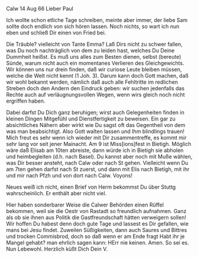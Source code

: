  Calw 14 Aug 66
Lieber Paul

Ich wollte schon etliche Tage schreiben, meinte aber immer, der liebe Sam sollte doch endlich von sich hören lassen. Noch nichts, so wart ich nun eben und schließ Dir einen von Fried bei.

Die Träuble? vielleicht von Tante Emma? Laß Dirs nicht zu schwer fallen, was Du noch nachträglich von dem zu leiden hast, welches Du Deine Dummheit heißst. Es muß uns alles zum Besten dienen, selbst (bereute) Sünde, warum nicht auch ein momentanes Verlieren des Gleichgewichts. Wir können uns nur drein finden, daß wir curiose Leute bleiben müssen, welche die Welt nicht kennt (1 Joh. 3). Darum kann doch Gott machen, daß wir wohl bekannt werden, nämlich daß auch alle Fehltritte im redlichen Streben doch den Andern den Eindruck geben: wir suchen jedenfalls das Rechte auch auf verläugnungsvollen Wegen, wenn wirs gleich noch nicht ergriffen haben.

Dabei darfst Du Dich ganz beruhigen; wirst auch Gelegenheiten finden in kleinen Dingen Mitgefühl und Dienstfertigkeit zu beweisen. Ein gar zu absichtliches Nähern aber wirkt wie Du sagst oft das Gegentheil von dem was man beabsichtigt. Also Gott walten lassen und Ihm blindlings trauen! 
Mich freut es sehr wenn ich wieder mit Dir zusammentreffe, es kommt mir sehr lang vor seit jener Mainacht. Am 9 ist Miss[ions]fest in Bietigh. Möglich wäre daß Elisab am 10ten abreiste, dann würde ich in Bietigh sie abholen und heimbegleiten (d.h. nach Basel). Du kannst aber noch mit Muße wählen, was Dir besser ansteht, nach Calw oder nach St gehen. Vielleicht wenn Du am 7ten gehen darfst nach St zuerst, und dann mit Elis nach Bietigh, mit ihr und mir nach Pfzh und von dort nach Calw. Voyons!

Neues weiß ich nicht, einen Brief von Herm bekommst Du über Stuttg wahrscheinlich. Er enthält aber nicht viel.

Hier haben sonderbarer Weise die Calwer Behörden einen Rüffel bekommen, weil sie die Oestr von Rastadt so freundlich aufnahmen. Ganz als ob sie ihnen aus Politik die Gastfreundschaft hätten verweigern sollen! 
Wir hoffen Du habest denn doch gute Tage und lassest es Dir gefallen, wie mans bei Jesu findet. Zuweilen Süßigkeiten, dann auch Saures und Bittres und trocken Commisbrod, doch so daß wenn er am Ende fragt Habt ihr je Mangel gehabt? man ehrlich sagen kann: HErr nie keinen. Amen. So sei es. 
 Nun Lebewohl. Herzlich küßt Dich
 Dein V.
